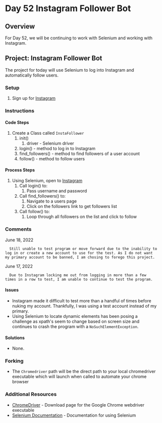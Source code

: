 # Day 52 Instagram Follower Bot

## Overview

For Day 52, we will be continuing to work with Selenium and working with Instagram.

## Project: Instagram Follower Bot

The project for today will use Selenium to log into Instagram and automatically follow users.

### Setup

1. Sign up for [Instagram](https://www.instagram.com)

### Instructions

#### Code Steps

1. Create a Class called `InstaFollower`
   1. init()
      1. driver - Selenium driver
   2. login() - method to log in to Instagram
   3. find_followers() - method to find followers of a user account
   4. follow() - method to follow users

#### Process Steps

1. Using Selenium, open to [Instagram](https://www.instagram.com)
   1. Call login() to:
      1. Pass username and password
   2. Call find_followers() to:
      1. Navigate to a users page
      2. Click on the followers link to get followers list
   3. Call follow() to:
      1. Loop through all followers on the list and click to follow

### Comments

June 18, 2022

      Still unable to test program or move forward due to the inability to log in or create a new account to use for the test. As I do not want my primary account to be banned, I am chosing to forego this project.

June 17, 2022

      Due to Instagram locking me out from logging in more than a few times in a row to test, I am unable to continue to test the program.

#### Issues

- Instagram made it difficult to test more than a handful of times before nuking my account. Thankfully, I was using a test account instead of my primary.
- Using Selenium to locate dynamic elements has been posing a challenge as xpath's seem to change based on screen size and continues to crash the program with a `NoSuchElementException`.

#### Solutions

- None.

### Forking

- The `Chromedriver` path will be the direct path to your local chromedriver executable which will launch when called to automate your chrome browser

### Additional Resources

- [ChromeDriver](https://chromedriver.chromium.org/downloads) - Download page for the Google Chrome webdriver executable
- [Selenium Documentation](https://selenium-python.readthedocs.io/) - Documentation for using Selenium
